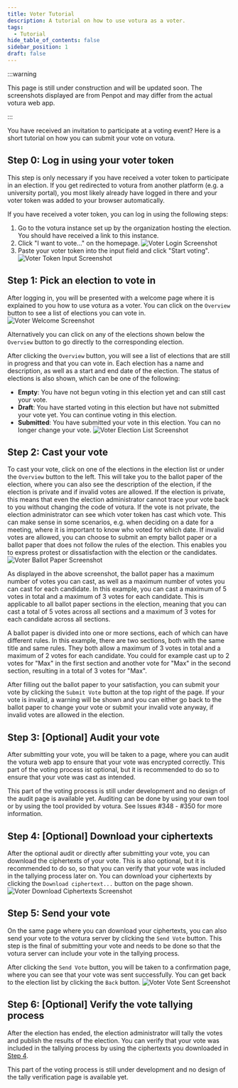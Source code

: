 ```yaml
---
title: Voter Tutorial
description: A tutorial on how to use votura as a voter.
tags:
  - Tutorial
hide_table_of_contents: false
sidebar_position: 1
draft: false
---
```


:::warning

This page is still under construction and will be updated soon.
The screenshots displayed are from Penpot and may differ from the actual votura web app.

:::

You have received an invitation to participate at a voting event?
Here is a short tutorial on how you can submit your vote on votura.

## Step 0: Log in using your voter token

This step is only necessary if you have received a voter token to participate in an election.
If you get redirected to votura from another platform (e.g. a university portal), you most likely already have logged in there and your voter token was added to your browser automatically.

If you have received a voter token, you can log in using the following steps:

1. Go to the votura instance set up by the organization hosting the election. You should have received a link to this instance.
2. Click "I want to vote..." on the homepage.
   ![Voter Login Screenshot](../../../static/img/userGuide/voterTutorial/voterLoginScreen.png)
3. Paste your voter token into the input field and click "Start voting".
   ![Voter Token Input Screenshot](../../../static/img/userGuide/voterTutorial/voterTokenInputScreen.png)

## Step 1: Pick an election to vote in

After logging in, you will be presented with a welcome page where it is explained to you how to use votura as a voter.
You can click on the `Overview` button to see a list of elections you can vote in.
![Voter Welcome Screenshot](../../../static/img/userGuide/voterTutorial/voterWelcomePage.png)

Alternatively you can click on any of the elections shown below the `Overview` button to go directly to the corresponding election.

After clicking the `Overview` button, you will see a list of elections that are still in progress and that you can vote in.
Each election has a name and description, as well as a start and end date of the election.
The status of elections is also shown, which can be one of the following:

- **Empty**: You have not begun voting in this election yet and can still cast your vote.
- **Draft**: You have started voting in this election but have not submitted your vote yet. You can continue voting in this election.
- **Submitted**: You have submitted your vote in this election. You can no longer change your vote.
  ![Voter Election List Screenshot](../../../static/img/userGuide/voterTutorial/voterElectionList.png)

## Step 2: Cast your vote

To cast your vote, click on one of the elections in the election list or under the `Overview` button to the left.
This will take you to the ballot paper of the election, where you can also see the description of the election, if the election is private and if invalid votes are allowed.
If the election is private, this means that even the election administrator cannot trace your vote back to you without changing the code of votura.
If the vote is not private, the election administrator can see which voter token has cast which vote.
This can make sense in some scenarios, e.g. when deciding on a date for a meeting, where it is important to know who voted for which date.
If invalid votes are allowed, you can choose to submit an empty ballot paper or a ballot paper that does not follow the rules of the election.
This enables you to express protest or dissatisfaction with the election or the candidates.
![Voter Ballot Paper Screenshot](../../../static/img/userGuide/voterTutorial/voterBallotPaper.png)

As displayed in the above screenshot, the ballot paper has a maximum number of votes you can cast, as well as a maximum number of votes you can cast for each candidate.
In this example, you can cast a maximum of 5 votes in total and a maximum of 3 votes for each candidate.
This is applicable to all ballot paper sections in the election, meaning that you can cast a total of 5 votes across all sections and a maximum of 3 votes for each candidate across all sections.

A ballot paper is divided into one or more sections, each of which can have different rules.
In this example, there are two sections, both with the same title and same rules.
They both allow a maximum of 3 votes in total and a maximum of 2 votes for each candidate.
You could for example cast up to 2 votes for "Max" in the first section and another vote for "Max" in the second section, resulting in a total of 3 votes for "Max".

After filling out the ballot paper to your satisfaction, you can submit your vote by clicking the `Submit Vote` button at the top right of the page.
If your vote is invalid, a warning will be shown and you can either go back to the ballot paper to change your vote or submit your invalid vote anyway, if invalid votes are allowed in the election.

## Step 3: [Optional] Audit your vote

After submitting your vote, you will be taken to a page, where you can audit the votura web app to ensure that your vote was encrypted correctly.
This part of the voting process ist optional, but it is recommended to do so to ensure that your vote was cast as intended.

This part of the voting process is still under development and no design of the audit page is available yet.
Auditing can be done by using your own tool or by using the tool provided by votura.
See Issues #348 - #350 for more information.

## Step 4: [Optional] Download your ciphertexts

After the optional audit or directly after submitting your vote, you can download the ciphertexts of your vote.
This is also optional, but it is recommended to do so, so that you can verify that your vote was included in the tallying process later on.
You can download your ciphertexts by clicking the `Download ciphertext...` button on the page shown.
![Voter Download Ciphertexts Screenshot](../../../static/img/userGuide/voterTutorial/voterDownloadCiphertexts.png)

## Step 5: Send your vote

On the same page where you can download your ciphertexts, you can also send your vote to the votura server by clicking the `Send Vote` button.
This step is the final of submitting your vote and needs to be done so that the votura server can include your vote in the tallying process.

After clicking the `Send Vote` button, you will be taken to a confirmation page, where you can see that your vote was sent successfully.
You can get back to the election list by clicking the `Back` button.
![Voter Vote Sent Screenshot](../../../static/img/userGuide/voterTutorial/voterVoteSent.png)

## Step 6: [Optional] Verify the vote tallying process

After the election has ended, the election administrator will tally the votes and publish the results of the election.
You can verify that your vote was included in the tallying process by using the ciphertexts you downloaded in [Step 4](#step-4-optional-download-your-ciphertexts).

This part of the voting process is still under development and no design of the tally verification page is available yet.
